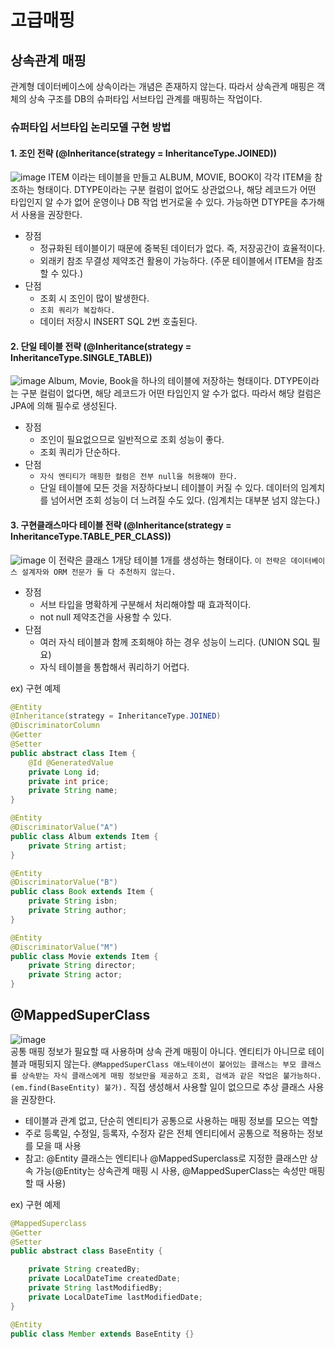 # 고급매핑

## 상속관계 매핑
관계형 데이터베이스에 상속이라는 개념은 존재하지 않는다. 따라서 상속관계 매핑은 객체의 상속 구조를 DB의 슈퍼타입 서브타입 관계를 매핑하는 작업이다.

### 슈퍼타입 서브타입 논리모델 구현 방법
#### 1. 조인 전략 (@Inheritance(strategy = InheritanceType.JOINED))
![image](https://user-images.githubusercontent.com/22049906/199415292-a9d7f80b-1415-47c4-840f-2c0a4ffc56e7.png)
ITEM 이라는 테이블을 만들고 ALBUM, MOVIE, BOOK이 각각 ITEM을 참조하는 형태이다. 
DTYPE이라는 구분 컬럼이 없어도 상관없으나, 해당 레코드가 어떤 타입인지 알 수가 없어 운영이나 DB 작업 번거로울 수 있다. 가능하면 DTYPE을 추가해서 사용을 권장한다.

- 장점
  - 정규화된 테이블이기 때문에 중복된 데이터가 없다. 즉, 저장공간이 효율적이다.
  - 외래키 참조 무결성 제약조건 활용이 가능하다. (주문 테이블에서 ITEM을 참조할 수 있다.)
- 단점
  - 조회 시 조인이 많이 발생한다.
  - ```조회 쿼리가 복잡하다.```
  - 데이터 저장시 INSERT SQL 2번 호출된다.

#### 2. 단일 테이블 전략 (@Inheritance(strategy = InheritanceType.SINGLE_TABLE))
![image](https://user-images.githubusercontent.com/22049906/199416796-dcbcc6e1-517c-4a89-bd01-90c2bbb89f8f.png)
Album, Movie, Book을 하나의 테이블에 저장하는 형태이다.
DTYPE이라는 구분 컬럼이 없다면, 해당 레코드가 어떤 타입인지 알 수가 없다. 따라서 해당 컬럼은 JPA에 의해 필수로 생성된다.

- 장점
  - 조인이 필요없으므로 일반적으로 조회 성능이 좋다.
  - 조회 쿼리가 단순하다.
- 단점
  - ```자식 엔티티가 매핑한 컬럼은 전부 null을 허용해야 한다.```
  - 단일 테이블에 모든 것을 저장하다보니 테이블이 커질 수 있다. 데이터의 임계치를 넘어서면 조회 성능이 더 느려질 수도 있다. (임계치는 대부분 넘지 않는다.)

#### 3. 구현클래스마다 테이블 전략 (@Inheritance(strategy = InheritanceType.TABLE_PER_CLASS))
![image](https://user-images.githubusercontent.com/22049906/199421062-ac30ca01-84fe-433f-9006-3e6c475e1b15.png)
이 전략은 클래스 1개당 테이블 1개를 생성하는 형태이다. ```이 전략은 데이터베이스 설계자와 ORM 전문가 둘 다 추천하지 않는다.```

- 장점
  - 서브 타입을 명확하게 구분해서 처리해야할 때 효과적이다.
  - not null 제약조건을 사용할 수 있다.
- 단점
  - 여러 자식 테이블과 함께 조회해야 하는 경우 성능이 느리다. (UNION SQL 필요)
  - 자식 테이블을 통합해서 쿼리하기 어렵다.

ex) 구현 예제
```java
@Entity
@Inheritance(strategy = InheritanceType.JOINED)
@DiscriminatorColumn
@Getter
@Setter
public abstract class Item {
    @Id @GeneratedValue
    private Long id;
    private int price;
    private String name;
}

@Entity
@DiscriminatorValue("A")
public class Album extends Item {
    private String artist;
}

@Entity
@DiscriminatorValue("B")
public class Book extends Item {
    private String isbn;
    private String author;
}

@Entity
@DiscriminatorValue("M")
public class Movie extends Item {
    private String director;
    private String actor;
}
```


## @MappedSuperClass
![image](https://user-images.githubusercontent.com/22049906/199422954-9c3bd3e9-c161-420d-bac4-980ab1bf66d8.png)   
공통 매핑 정보가 필요할 때 사용하며 상속 관계 매핑이 아니다. 엔티티가 아니므로 테이블과 매핑되지 않는다. ``` @MappedSuperClass 애노테이션이 붙어있는 클래스는 부모 클래스를 상속받는 자식 클래스에게 매핑 정보만을 제공하고 조회, 검색과 같은 작업은 불가능하다.(em.find(BaseEntity) 불가). ``` 직접 생성해서 사용할 일이 없으므로 추상 클래스 사용을 권장한다.

- 테이블과 관계 없고, 단순히 엔티티가 공통으로 사용하는 매핑 정보를 모으는 역할
- 주로 등록일, 수정일, 등록자, 수정자 같은 전체 엔티티에서 공통으로 적용하는 정보를 모을 때 사용
- 참고: @Entity 클래스는 엔티티나 @MappedSuperclass로 지정한 클래스만 상속 가능(@Entity는 상속관계 매핑 시 사용, @MappedSuperClass는 속성만 매핑할 때 사용)

ex) 구현 예제
```java
@MappedSuperclass
@Getter
@Setter
public abstract class BaseEntity {

	private String createdBy;
	private LocalDateTime createdDate;
	private String lastModifiedBy;
	private LocalDateTime lastModifiedDate;
}

@Entity
public class Member extends BaseEntity {}
```
